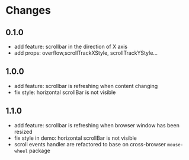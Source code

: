 # Changes

## 0.1.0

- add feature: scrollbar in the direction of X axis
- add props: overflow,scrollTrackXStyle, scrollTrackYStyle...


## 1.0.0

- add feature: scrollbar is refreshing when content changing
- fix style: horizontal scrollBar is not visible

## 1.1.0

- add feature: scrollbar is refreshing when browser window has been resized
- fix style in demo: horizontal scrollBar is not visible
- scroll events handler are refactored to base on cross-browser `mouse-wheel` package
